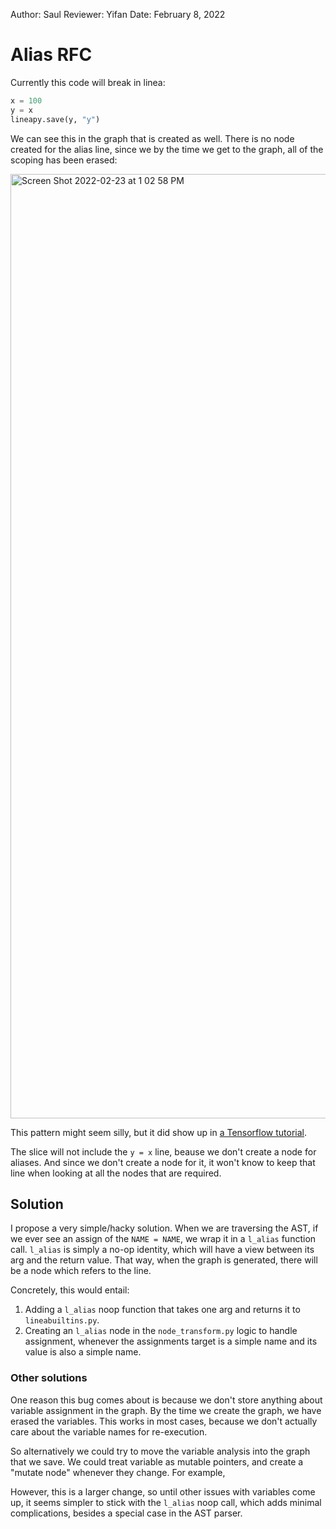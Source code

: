 Author: Saul
Reviewer: Yifan
Date: February 8, 2022

# Alias RFC

Currently this code will break in linea:

```python
x = 100
y = x
lineapy.save(y, "y")
```

We can see this in the graph that is created as well. There is no node created for the alias line, since we by the time we get to the graph, all of the scoping has been erased:

<img width="1511" alt="Screen Shot 2022-02-23 at 1 02 58 PM" src="https://user-images.githubusercontent.com/1186124/155382719-b876ec29-fe3f-473f-9c7d-cb96dc8a98c1.png">


This pattern might seem silly, but it did show up in [a Tensorflow tutorial](https://www.tensorflow.org/tutorials/images/transfer_learning_with_hub#download_the_classifier).

The slice will not include the `y = x` line, beause we don't create a node for aliases. And since we don't create a node for it, it won't know to keep that
line when looking at all the nodes that are required.

## Solution

I propose a very simple/hacky solution. When we are traversing the AST, if we ever see an assign of the `NAME = NAME`, we wrap it in a `l_alias` function call.
`l_alias` is simply a no-op identity, which will have a view between its arg and the return value.
That way, when the graph is generated, there will be a node which refers to the line.


Concretely, this would entail:

1. Adding a `l_alias` noop function that takes one arg and returns it to `lineabuiltins.py`.
2. Creating an `l_alias` node in the `node_transform.py` logic to handle assignment, whenever the assignments target is a simple name and its value is also a simple name.

### Other solutions

One reason this bug comes about is because we don't store anything about variable assignment in the graph. By the time we create the graph, we have erased the variables.
This works in most cases, because we don't actually care about the variable names for re-execution.

So alternatively we could try to move the variable analysis into the graph that we save. We could treat variable as mutable pointers, and create a "mutate node"
whenever they change. For example,

However, this is a larger change, so until other issues with variables come up, it seems simpler to stick with the `l_alias` noop call, which adds minimal complications,
besides a special case in the AST parser.
